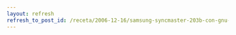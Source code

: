 ```yaml
---
layout: refresh
refresh_to_post_id: /receta/2006-12-16/samsung-syncmaster-203b-con-gnu-linux
---
```


